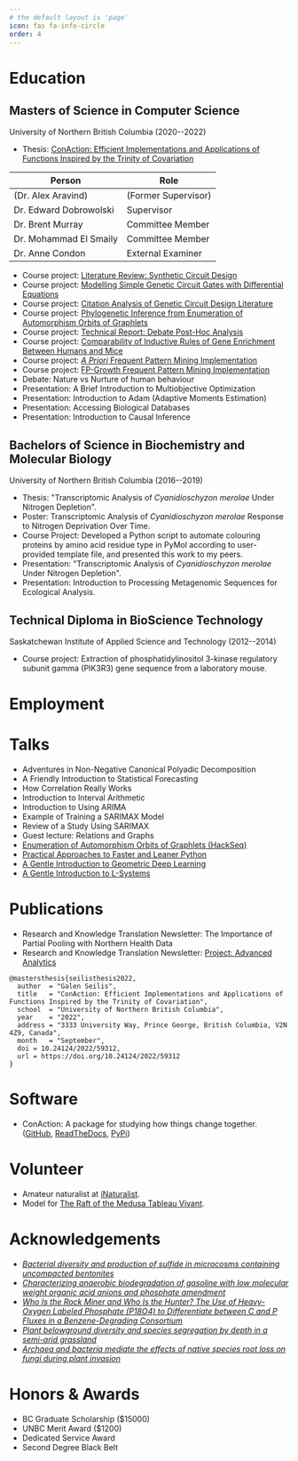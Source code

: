 ```yaml
---
# the default layout is 'page'
icon: fas fa-info-circle
order: 4
---
```


# Education

## Masters of Science in Computer Science

University of Northern British Columbia (2020--2022)

- Thesis: [ConAction: Efficient Implementations and Applications of Functions Inspired by the Trinity of Covariation](https://doi.org/10.24124/2022/59312)

| Person                 | Role              |
|------------------------|-------------------|
| (Dr. Alex Aravind)     |(Former Supervisor)|
| Dr. Edward Dobrowolski | Supervisor        |
| Dr. Brent Murray       | Committee Member  |
| Dr. Mohammad El Smaily | Committee Member  |
| Dr. Anne Condon        | External Examiner |

- Course project: [Literature Review: Synthetic Circuit Design](https://github.com/galenseilis/CPSC791-Advanced-Special-Topics-I/blob/main/literature_review.pdf)
- Course project: [Modelling Simple Genetic Circuit Gates with Differential Equations](https://github.com/galenseilis/CPSC791-Advanced-Special-Topics-I/blob/main/project.pdf)
- Course project: [Citation Analysis of Genetic Circuit Design Literature](https://github.com/galenseilis/CPSC706-research-methods/blob/main/final_report.pdf)
- Course project: [Phylogenetic Inference from Enumeration of Automorphism Orbits of Graphlets](https://github.com/galenseilis/CPSC650-bioinformatics/blob/main/project.pdf)
- Course project: [Technical Report: Debate Post-Hoc Analysis](https://github.com/galenseilis/CPSC650-bioinformatics/blob/main/technical_report.pdf)
- Course project: [Comparability of Inductive Rules of Gene Enrichment Between Humans and Mice](https://github.com/galenseilis/CPSC673-data-mining-project/blob/main/project_report.pdf)
- Course project: [*A Priori* Frequent Pattern Mining Implementation](https://github.com/galenseilis/apriori-frequent-pattern-mining)
- Course project: [FP-Growth Frequent Pattern Mining Implementation](https://github.com/galenseilis/fpgrowth)
- Debate: Nature vs Nurture of human behaviour
- Presentation: A Brief Introduction to Multiobjective Optimization
- Presentation: Introduction to Adam (Adaptive Moments Estimation)
- Presentation: Accessing Biological Databases
- Presentation: Introduction to Causal Inference

## Bachelors of Science in Biochemistry and Molecular Biology

University of Northern British Columbia (2016--2019)

- Thesis: "Transcriptomic Analysis of *Cyanidioschyzon merolae* Under Nitrogen Depletion".
- Poster: Transcriptomic Analysis of *Cyanidioschyzon merolae* Response to Nitrogen Deprivation Over Time.
- Course Project: Developed a Python script to automate colouring proteins by amino acid residue type in PyMol according to user-provided template file, and presented this work to my peers.
- Presentation: "Transcriptomic Analysis of *Cyanidioschyzon merolae* Under Nitrogen Depletion".
- Presentation: Introduction to Processing Metagenomic Sequences for Ecological Analysis.

## Technical Diploma in BioScience Technology

Saskatchewan Institute of Applied Science and Technology (2012--2014)

- Course project: Extraction of phosphatidylinositol 3-kinase regulatory subunit gamma (PIK3R3) gene sequence from a laboratory mouse.

# Employment

# Talks
- Adventures in Non-Negative Canonical Polyadic Decomposition
- A Friendly Introduction to Statistical Forecasting
- How Correlation Really Works
- Introduction to Interval Arithmetic
- Introduction to Using ARIMA
- Example of Training a SARIMAX Model
- Review of a Study Using SARIMAX
- Guest lecture: Relations and Graphs
- [Enumeration of Automorphism Orbits of Graphlets (HackSeq)](https://www.youtube.com/watch?v=vY1UkCPSKH8)
- [Practical Approaches to Faster and Leaner Python](https://www.youtube.com/watch?v=W8VMOp8QCdE)
- [A Gentle Introduction to Geometric Deep Learning](https://video.unbc.ca/media/IWSS+February+11th+2022/0_xzlj7fi4/28597)
- [A Gentle Introduction to L-Systems](https://iwss.opened.ca/wp-content/uploads/sites/3318/2021/02/GSeilis-w21.pdf)

# Publications
- Research and Knowledge Translation Newsletter: The Importance of Partial Pooling with Northern Health Data
- Research and Knowledge Translation Newsletter: [Project: Advanced Analytics](https://www.northernhealth.ca/sites/northern_health/files/health-professionals/research/documents/knowledge-translation-newsletter-seven.pdf)
```
@mastersthesis{seilisthesis2022,
  author  = "Galen Seilis",
  title   = "ConAction: Efficient Implementations and Applications of Functions Inspired by the Trinity of Covariation",
  school  = "University of Northern British Columbia",
  year    = "2022",
  address = "3333 University Way, Prince George, British Columbia, V2N 4Z9, Canada",
  month   = "September",
  doi = 10.24124/2022/59312,
  url = https://doi.org/10.24124/2022/59312
}
```

# Software
 - ConAction: A package for studying how things change together. ([GitHub](https://github.com/galenseilis/ConAction), [ReadTheDocs](https://conaction.readthedocs.io/en/latest/), [PyPi](https://pypi.org/project/conaction/))

# Volunteer
- Amateur naturalist at [iNaturalist](https://www.inaturalist.org/people/5429560).
- Model for [The Raft of the Medusa Tableau Vivant](https://adadhannah.com/2009-the-raft-of-the-medusa-100-mile-house?fbclid=IwAR0Ixxz9coNKVft010WDHdze2Y4WruKFYPZA4vK0QTrBktzCGtTbQthjQvc).


# Acknowledgements
- [*Bacterial diversity and production of sulfide in microcosms containing uncompacted bentonites*](https://doi.org/10.1016/j.heliyon.2018.e00722)
- [*Characterizing anaerobic biodegradation of gasoline with low molecular weight organic acid anions and phosphate amendment*](https://harvest.usask.ca/handle/10388/8489)
- [*Who Is the Rock Miner and Who Is the Hunter? The Use of Heavy-Oxygen Labeled Phosphate (P18O4) to Differentiate between C and P Fluxes in a Benzene-Degrading Consortium*](https://pubs.acs.org/doi/10.1021/acs.est.7b05773)
- [*Plant belowground diversity and species segregation by depth in a semi-arid grassland*](https://www.tandfonline.com/doi/full/10.1080/11956860.2017.1403242)
- [*Archaea and bacteria mediate the effects of native species root loss on fungi during plant invasion*](https://www.nature.com/articles/ismej2016205)

# Honors & Awards
- BC Graduate Scholarship ($15000)
- UNBC Merit Award ($1200)
- Dedicated Service Award
- Second Degree Black Belt

